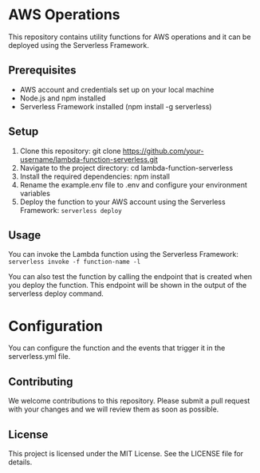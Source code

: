# AWS Operations
This repository contains utility functions for AWS operations and it can be deployed using the Serverless Framework.

## Prerequisites
- AWS account and credentials set up on your local machine
- Node.js and npm installed
- Serverless Framework installed (npm install -g serverless)
## Setup
1. Clone this repository: git clone https://github.com/your-username/lambda-function-serverless.git
2. Navigate to the project directory: cd lambda-function-serverless
3. Install the required dependencies: npm install
4. Rename the example.env file to .env and configure your environment variables
5. Deploy the function to your AWS account using the Serverless Framework: `serverless deploy`
## Usage
You can invoke the Lambda function using the Serverless Framework: `serverless invoke -f function-name -l`

You can also test the function by calling the endpoint that is created when you deploy the function. This endpoint will be shown in the output of the serverless deploy command.

# Configuration
You can configure the function and the events that trigger it in the serverless.yml file.

## Contributing
We welcome contributions to this repository. Please submit a pull request with your changes and we will review them as soon as possible.

## License
This project is licensed under the MIT License. See the LICENSE file for details.
